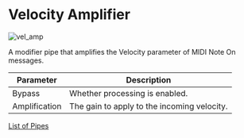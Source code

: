 # Velocity Amplifier

![vel_amp](https://blokas.io/images/midihub/pipes/vel_amp.svg)

A modifier pipe that amplifies the Velocity parameter of MIDI Note On messages.

| Parameter              | Description                                 |
| ---------------------- | ------------------------------------------- |
| Bypass                 | Whether processing is enabled.              |
| Amplification          | The gain to apply to the incoming velocity. |

<span class="blokas-web-hide">

[List of Pipes](index.md#the-list-of-pipes)

</span>